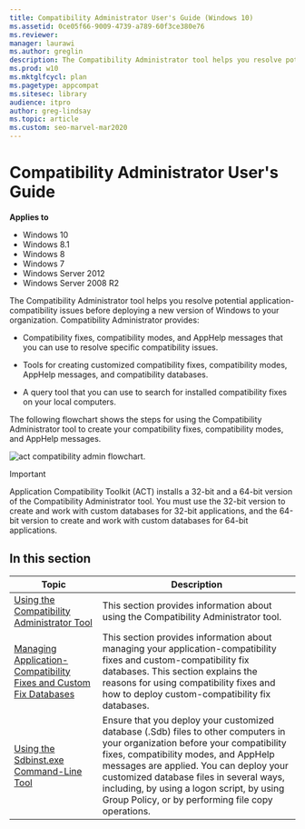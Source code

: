```yaml
---
title: Compatibility Administrator User's Guide (Windows 10)
ms.assetid: 0ce05f66-9009-4739-a789-60f3ce380e76
ms.reviewer: 
manager: laurawi
ms.author: greglin
description: The Compatibility Administrator tool helps you resolve potential application-compatibility issues before deploying a new version of Windows.
ms.prod: w10
ms.mktglfcycl: plan
ms.pagetype: appcompat
ms.sitesec: library
audience: itpro
author: greg-lindsay
ms.topic: article
ms.custom: seo-marvel-mar2020
---
```


# Compatibility Administrator User's Guide


**Applies to**

- Windows 10
- Windows 8.1
- Windows 8
- Windows 7
- Windows Server 2012
- Windows Server 2008 R2

The Compatibility Administrator tool helps you resolve potential application-compatibility issues before deploying a new version of Windows to your organization. Compatibility Administrator provides:

- Compatibility fixes, compatibility modes, and AppHelp messages that you can use to resolve specific compatibility issues.

- Tools for creating customized compatibility fixes, compatibility modes, AppHelp messages, and compatibility databases.

- A query tool that you can use to search for installed compatibility fixes on your local computers.

The following flowchart shows the steps for using the Compatibility Administrator tool to create your compatibility fixes, compatibility modes, and AppHelp messages.

![act compatibility admin flowchart.](images/dep-win8-l-act-compatadminflowchart.jpg)

> [!IMPORTANT]
> Application Compatibility Toolkit (ACT) installs a 32-bit and a 64-bit version of the Compatibility Administrator tool. You must use the 32-bit version to create and work with custom databases for 32-bit applications, and the 64-bit version to create and work with custom databases for 64-bit applications.

## In this section

|Topic|Description|
|--- |--- |
|[Using the Compatibility Administrator Tool](using-the-compatibility-administrator-tool.md)|This section provides information about using the Compatibility Administrator tool.|
|[Managing Application-Compatibility Fixes and Custom Fix Databases](managing-application-compatibility-fixes-and-custom-fix-databases.md)|This section provides information about managing your application-compatibility fixes and custom-compatibility fix databases. This section explains the reasons for using compatibility fixes and how to deploy custom-compatibility fix databases.|
|[Using the Sdbinst.exe Command-Line Tool](using-the-sdbinstexe-command-line-tool.md)|Ensure that you deploy your customized database (.Sdb) files to other computers in your organization before your compatibility fixes, compatibility modes, and AppHelp messages are applied. You can deploy your customized database files in several ways, including, by using a logon script, by using Group Policy, or by performing file copy operations.|